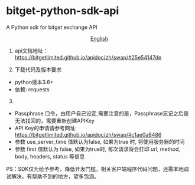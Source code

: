 
# bitget-python-sdk-api
A Python sdk for bitget exchange API

<p align="center">
<a href="https://github.com/BitgetLimited/v3-bitget-api-sdk/blob/master/bitget-python-sdk-api/README_EN.md">English</a>
</p>

1. api文档地址： https://bitgetlimited.github.io/apidoc/zh/swap/#25e54147de

2. 下载代码及版本要求
- python版本3.6+
- 依赖: requests


3.
- Passphrase 口令，由用户自己设定,需要注意的是，Passphrase忘记之后是无法找回的，需要重新创建APIKey
- API Key的申请请参考网址: https://bitgetlimited.github.io/apidoc/zh/swap/#c1ae0a8486
- 参数 use_server_time 值默认为false, 如果为true 时, 将使用服务器的时间
- 参数 first 值默认为 false, 如果为true时, 每次请求将会打印 url, method, body, headers, status 等信息


PS：SDK仅为给予参考，降低开发门槛，相关客户端程序代码问题，还需本地调试解决，有帮助不到的地方，望多包涵。